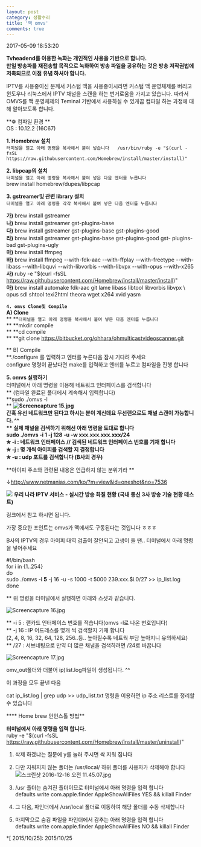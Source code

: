 ```yaml
---
layout: post
category: 생활수리
title: '맥 omvs'
comments: true
---
```



2017-05-09 18:53:20


 **Tvheadend를 이용한 녹화는 개인적인 사용을 기반으로 합니다.  
만일 방송파를 재전송할 목적으로 녹화하여 방송 파일을 공유하는 것은 방송 저작권법에 저촉되므로 이점 유념 하셔야 합니다.**  
  
  
IPTV를 사용중이신 분께서 커스텀 맥을 사용중이시라면 커스텀 맥 운영체제를 버리고 윈도우나 리눅스에서 IPTV 채널을 스캔을 하는
번거로움을 가지고 있습니다. 따라서 OMVS를 맥 운영체제의 Teminal 기반에서 사용하실 수 있게끔 컴파일 하는 과정에 대해 알아보도록
합니다.

 **❁ 컴파일 환경  **  
OS : 10.12.2 (16C67)

 **1\. Homebrew 설치**  
`터미널을 열고 아래 명령을 복사해서 붙여 넣습니다  
/usr/bin/ruby -e "$(curl -fsSL
https://raw.githubusercontent.com/Homebrew/install/master/install)"`  
  
 **2\. libpcap의 설치**  
`터미널을 열고 아래 명령을 복사해서 붙여 넣은 다음 엔터를 누릅니다`  
brew install homebrew/dupes/libpcap

 **3\. gstreamer및 관련 library 설치**  
`터미널을 열고 아래 명령을 각각 복사해서 붙여 넣은 다음 엔터를 누릅니다`

 **가)**  brew install gstreamer  
 **나)**  brew install gstreamer gst-plugins-base  
 **다)**  brew install gstreamer gst-plugins-base gst-plugins-good  
 **라)**  brew install gstreamer gst-plugins-base gst-plugins-good ​gst-
plugins-bad gst-plugins-ugly  
 **마)**  brew install ffmpeg  
 **바)**  brew install ffmpeg --with-fdk-aac --with-ffplay --with-freetype
--with-libass --with-libquvi --with-libvorbis --with-libvpx --with-opus
--with-x265  
 **사)**  ruby -e "$(curl -fsSL
https://raw.githubusercontent.com/Homebrew/install/master/install)"  
 **아)**  brew install automake fdk-aac git lame libass libtool libvorbis
libvpx \  
opus sdl shtool texi2html theora wget x264 xvid yasm

 **`4. omvs Clone및 Compile`  
        A) Clone**  
 **        **`터미널을 열고 아래 명령을 복사해서 붙여 넣은 다음 엔터를 누릅니다`  
 **        **mkdir compile  
 **        **cd compile  
 **        **git clone
https://bitbucket.org/ohhara/ohmulticastvideoscanner.git

 **        B) Compile  
        **./configure 를 입력하고 엔터를 누른다음 잠시 기다려 주세요  
        configure 명령이 끝났다면 make를 입력하고 엔터를 누르고 컴파일을 진행 합니다



 **5\. omvs 실행하기**  
터미널에서 아래 명령을 이용해 네트워크 인터페이스를 검색합니다  
 **        (컴파일 완료된 폴더에서 계속해서 입력합니다)  
        **sudo ./omvs -l  
 **        **![Screencapture
15.jpg](https://x86.co.kr/files/attach/images/1482610/436/395/001/f24b53060b3f8266630327d7cf6b5092.jpg)  
        간혹 유선 네트워크만 된다고 하시는 분이 계신데요 무선랜으로도 채널 스캔이 가능합니다. ^^  
 **        실제 채널을 검색하기 위해선 아래 명령을 토대로 합니다  
        sudo ./omvs -i 1 -j 128 -u -w xxx.xxx.xxx.xxx/24  
        ✯ -i : 네트워크 인터페이스 // 검색된 네트워크 인터페이스 번호를 기재 합니다  
        ✯ -j : 몇 개씩 아이피를 검색할 지 결정합니다   
        ✯ -u : udp 포트를 검색합니다 (B사의 경우)**  


 **아이피 주소와 관련된 내용은 언급하지 않는 분위기라  **  

↓http://www.netmanias.com/ko/?m=view&id=oneshot&no=7536  

![][link0]
 **우리 나라 IPTV 서비스 - 실시간 방송 화질 현황 (국내 통신 3사 방송 기술 현황 테스트)**  

링크에서 참고 하시면 됩니다.  
  
가장 중요한 포인트는 omvs가 맥에서도 구동된다는 것입니다 ㅎㅎㅎ



B사의 IPTV의 경우 아이피 대역 검출이 잘안되고 고생이 들 땐.. 터미널에서 아래 명령을 넣어주세요  


#!/bin/bash  
for i in {1..254}  
do  
sudo ./omvs  **-i 5**  -j 16 -u -s 1000 -t 5000 239.xxx.$i.0/27 >> ip_list.log  
done

** 위 명령을 터미널에서 실행하면 아래와 스샷과 같습니다.

![Screencapture
16.jpg](https://x86.co.kr/files/attach/images/1482610/436/395/001/3865d7da80fefda9a741cdf10040b0d1.jpg)

  
** -i 5 : 랜카드 인터페이스 번호를 적습니다(omvs -l로 나온 번호입니다)  
** -j 16 : IP 어드레스를 몇개 씩 검색할지 기재 합니다  
              (2, 4, 8, 16, 32, 64, 128, 256..등.. 높아질수록 네트웍 부담 높아지니 유의하세요)  
** /27 : 서브네팅으로 만약 더 많은 채널을 검색하려면 /24로 바꿉니다





![Screencapture
17.jpg](https://x86.co.kr/files/attach/images/1482610/436/395/001/6567d396a91e93294ceb7353fd9bedfc.jpg)

omv_out폴더와 더불어 ip)list.log파일이 생성됩니다. ^^

이 과정을  모두 끝낸 다음

cat ip_list.log | grep udp >> udp_list.txt 명령을 이용하면 ip 주소 리스트를 정리할 수 있습니다





 **** Home brew 언인스톨 방법**

 **터미널에서 아래 명령을 입력 합니다.**  
ruby -e "$(curl -fsSL
https://raw.githubusercontent.com/Homebrew/install/master/uninstall)"



1) 삭제 하겠냐는 질문에 y를 눌러 주시면 싹 지워 집니다  
2) 다만 지워지지 않는 폴더는 /usr/local/ 하위 폴더를 사용자가 삭제해야 합니다  
![스크린샷 2016-12-16 오전
11.45.07.jpg](https://x86.co.kr/files/attach/images/1482610/436/395/001/a25442a5a184a1779961ce2362c2b11e.jpg)  
3) /usr 폴더는 숨겨진 폴더이므로 터미널에서 아래 명령을 입력 합니다  
defaults write com.apple.finder AppleShowAllFiles YES && killall Finder  
  
4) 그 다음,  파인더에서 /usr/local 폴더로 이동하여 해당 폴더를 수동 삭제합니다  
5) 마지막으로 숨김 파일을 파인더에서 감추는 아래 명령을 입력 합니다  
defaults write com.apple.finder AppleShowAllFiles NO && killall Finder

  *[ 2015/10/25]: 2015/10/25


[link0]:http://www.netmanias.com/ko/?m=attach&no=9338
